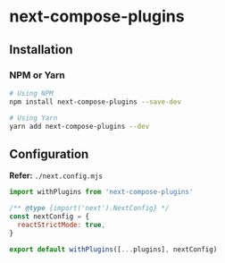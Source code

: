 # next-compose-plugins

## Installation

### NPM or Yarn

```sh
# Using NPM
npm install next-compose-plugins --save-dev

# Using Yarn
yarn add next-compose-plugins --dev
```

## Configuration

**Refer:** `./next.config.mjs`

```mjs
import withPlugins from 'next-compose-plugins'

/** @type {import('next').NextConfig} */
const nextConfig = {
  reactStrictMode: true,
}

export default withPlugins([...plugins], nextConfig)
```
